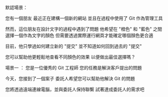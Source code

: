 默認場景：

您有一個朋友
最近正在建構一個新的網站
並且在過程中使用了 Git 作為管理工具

然而，這位朋友在設計文字的過程中遇到了問題
他希望在 "橙色" 和 "藍色" 之間選擇一個作為文字的顏色
但需要透過實際運行網頁才能確定哪個顏色更合適

目前，他只學過如何建立新的 "提交"
並不知道如何回到過去的 "提交"

您可以幫助他更輕鬆地查看不同顏色的效果
以便做出最佳選擇嗎？



場景一 ：
您是一位優秀的 Git 工程師
您的任務是解決客戶提出的問題

今天，您接到了一個案子
委託人希望您可以幫助他解決 Git 的問題

您將透過遠端連線電腦，並與委託人保持聯繫
試著達成委託人的需求吧